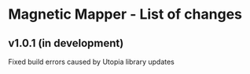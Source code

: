 # Magnetic Mapper - List of changes

## v1.0.1 (in development)
Fixed build errors caused by Utopia library updates
